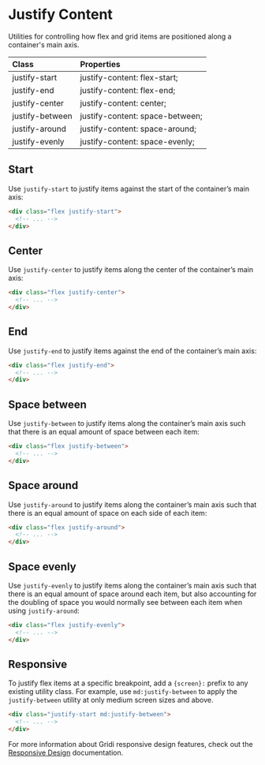 # Justify Content

Utilities for controlling how flex and grid items are positioned along a container's main axis.

| Class           | Properties                      |
| :-------------- | :------------------------------ |
| justify-start   | justify-content: flex-start;    |
| justify-end     | justify-content: flex-end;      |
| justify-center  | justify-content: center;        |
| justify-between | justify-content: space-between; |
| justify-around  | justify-content: space-around;  |
| justify-evenly  | justify-content: space-evenly;  |

## Start

Use `justify-start` to justify items against the start of the container’s main axis:

```html
<div class="flex justify-start">
  <!-- ... -->
</div>
```

## Center

Use `justify-center` to justify items along the center of the container’s main axis:

```html
<div class="flex justify-center">
  <!-- ... -->
</div>
```

## End

Use `justify-end` to justify items against the end of the container’s main axis:

```html
<div class="flex justify-end">
  <!-- ... -->
</div>
```

## Space between

Use `justify-between` to justify items along the container’s main axis such that there is an equal amount of space between each item:

```html
<div class="flex justify-between">
  <!-- ... -->
</div>
```

## Space around

Use `justify-around` to justify items along the container’s main axis such that there is an equal amount of space on each side of each item:

```html
<div class="flex justify-around">
  <!-- ... -->
</div>
```

## Space evenly

Use `justify-evenly` to justify items along the container’s main axis such that there is an equal amount of space around each item, but also accounting for the doubling of space you would normally see between each item when using `justify-around`:

```html
<div class="flex justify-evenly">
  <!-- ... -->
</div>
```

## Responsive

To justify flex items at a specific breakpoint, add a `{screen}:` prefix to any existing utility class. For example, use `md:justify-between` to apply the `justify-between` utility at only medium screen sizes and above.

```html
<div class="justify-start md:justify-between">
  <!-- ... -->
</div>
```

For more information about Gridi responsive design features, check out the <a href="/gridi/guide/responsive-design.html">Responsive Design</a> documentation.
